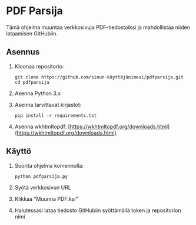 # PDF Parsija

Tämä ohjelma muuntaa verkkosivuja PDF-tiedostoiksi ja mahdollistaa niiden lataamisen GitHubiin.

## Asennus

1. Kloonaa repositorio:
   ```
   git clone https://github.com/sinun-käyttäjänimesi/pdfparsija.git
   cd pdfparsija
   ```

2. Asenna Python 3.x

3. Asenna tarvittavat kirjastot:
   ```
   pip install -r requirements.txt
   ```

4. Asenna wkhtmltopdf: [https://wkhtmltopdf.org/downloads.html](https://wkhtmltopdf.org/downloads.html)

## Käyttö

1. Suorita ohjelma komennolla:
   ```
   python pdfparsija.py
   ```

2. Syötä verkkosivun URL
3. Klikkaa "Muunna PDF:ksi"
4. Halutessasi lataa tiedosto GitHubiin syöttämällä token ja repositorion nimi